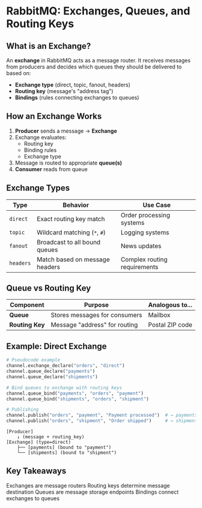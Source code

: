 # RabbitMQ: Exchanges, Queues, and Routing Keys

## What is an Exchange?

An **exchange** in RabbitMQ acts as a message router. It receives messages from producers and decides which queues they should be delivered to based on:

- **Exchange type** (direct, topic, fanout, headers)
- **Routing key** (message's "address tag")
- **Bindings** (rules connecting exchanges to queues)

## How an Exchange Works

1. **Producer** sends a message → **Exchange**
2. Exchange evaluates:
   - Routing key
   - Binding rules
   - Exchange type
3. Message is routed to appropriate **queue(s)**
4. **Consumer** reads from queue

## Exchange Types

| Type      | Behavior                       | Use Case                     |
| --------- | ------------------------------ | ---------------------------- |
| `direct`  | Exact routing key match        | Order processing systems     |
| `topic`   | Wildcard matching (`*`, `#`)   | Logging systems              |
| `fanout`  | Broadcast to all bound queues  | News updates                 |
| `headers` | Match based on message headers | Complex routing requirements |

## Queue vs Routing Key

| Component       | Purpose                       | Analogous to... |
| --------------- | ----------------------------- | --------------- |
| **Queue**       | Stores messages for consumers | Mailbox         |
| **Routing Key** | Message "address" for routing | Postal ZIP code |

## Example: Direct Exchange

```python
# Pseudocode example
channel.exchange_declare("orders", "direct")
channel.queue_declare("payments")
channel.queue_declare("shipments")

# Bind queues to exchange with routing keys
channel.queue_bind("payments", "orders", "payment")
channel.queue_bind("shipments", "orders", "shipment")

# Publishing
channel.publish("orders", "payment", "Payment processed")  # → payments queue
channel.publish("orders", "shipment", "Order shipped")     # → shipments queue
```

```text
[Producer]
    ↓ (message + routing_key)
[Exchange] (type=direct)
    ├── [payments] (bound to "payment")
    └── [shipments] (bound to "shipment")
```

## Key Takeaways

Exchanges are message routers
Routing keys determine message destination
Queues are message storage endpoints
Bindings connect exchanges to queues
